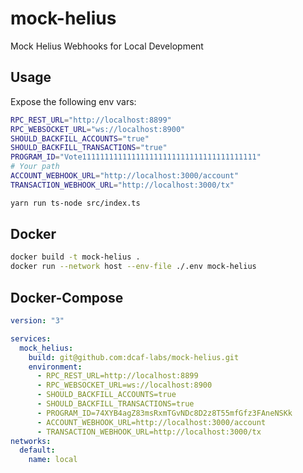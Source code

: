 # mock-helius

Mock Helius Webhooks for Local Development

## Usage

Expose the following env vars:

```bash
RPC_REST_URL="http://localhost:8899"
RPC_WEBSOCKET_URL="ws://localhost:8900"
SHOULD_BACKFILL_ACCOUNTS="true"
SHOULD_BACKFILL_TRANSACTIONS="true"
PROGRAM_ID="Vote111111111111111111111111111111111111111"
# Your path
ACCOUNT_WEBHOOK_URL="http://localhost:3000/account"
TRANSACTION_WEBHOOK_URL="http://localhost:3000/tx"

yarn run ts-node src/index.ts
```

## Docker

```bash
docker build -t mock-helius .
docker run --network host --env-file ./.env mock-helius
```

## Docker-Compose

```yaml
version: "3"

services:
  mock_helius:
    build: git@github.com:dcaf-labs/mock-helius.git
    environment:
      - RPC_REST_URL=http://localhost:8899
      - RPC_WEBSOCKET_URL=ws://localhost:8900
      - SHOULD_BACKFILL_ACCOUNTS=true
      - SHOULD_BACKFILL_TRANSACTIONS=true
      - PROGRAM_ID=74XYB4agZ83msRxmTGvNDc8D2z8T55mfGfz3FAneNSKk
      - ACCOUNT_WEBHOOK_URL=http://localhost:3000/account
      - TRANSACTION_WEBHOOK_URL=http://localhost:3000/tx
networks:
  default:
    name: local
```
